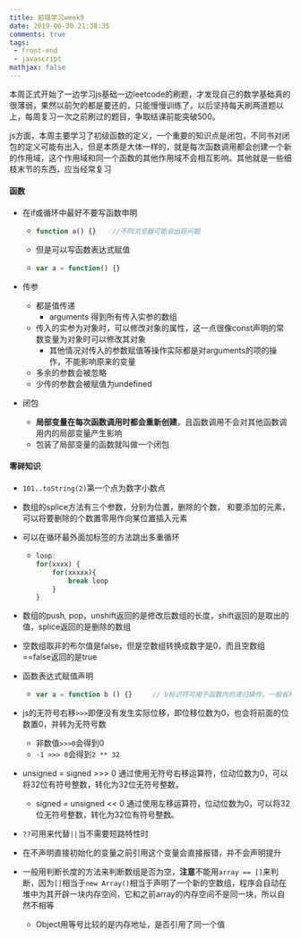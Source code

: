 ```yaml
---
title: 前端学习week9
date: 2019-06-30 21:38:35
comments: true
tags:
 - front-end
 - javascript
mathjax: false
---
```


​	本周正式开始了一边学习js基础一边leetcode的刷题，才发现自己的数学基础真的很薄弱，果然以前欠的都是要还的，只能慢慢训练了，以后坚持每天刷两道题以上，每周复习一次之前刷过的题目，争取结课前能突破500。

​	js方面，本周主要学习了初级函数的定义，一个重要的知识点是闭包，不同书对闭包的定义可能有出入，但是本质是大体一样的，就是每次函数调用都会创建一个新的作用域，这个作用域和同一个函数的其他作用域不会相互影响。其他就是一些细枝末节的东西，应当经常复习

<!-- more -->



#### 函数

- 在if或循环中最好不要写函数申明

  - ```js
    function a() {}    //不同浏览器可能会出现问题
    ```

  - 但是可以写函数表达式赋值

  - ```js
    var a = function() {}
    ```

- 传参

  - 都是值传递
    - arguments 得到所有传入实参的数组
  - 传入的实参为对象时，可以修改对象的属性，这一点很像const声明的常数变量为对象时可以修改其对象
    - 其他情况对传入的参数赋值等操作实际都是对arguments的项的操作，不能影响原来的变量
  - 多余的参数会被忽略
  - 少传的参数会被赋值为undefined

- 闭包

  - **局部变量在每次函数调用时都会重新创建**，且函数调用不会对其他函数调用内的局部变量产生影响
  - 包装了局部变量的函数就叫做一个闭包

#### 零碎知识

- `101..toString(2)`第一个点为数字小数点

- 数组的splice方法有三个参数，分别为位置，删除的个数， 和要添加的元素，可以将要删除的个数置零用作向某位置插入元素

- 可以在循环最外面加标签的方法跳出多重循环

  - ```js
    loop:
    for(xxxx) {
        for(xxxxx){
        	break loop        
        }
    }
    ```

- 数组的push, pop，unshift返回的是修改后数组的长度，shift返回的是取出的值，splice返回的是删除的数组

- 空数组取非的布尔值是false，但是空数组转换成数字是0，而且空数组==false返回的是true

- 函数表达式赋值声明

  - ```js
    var a = function b () {}     // b标识符可用于函数内的递归操作，一般省略
    ```

- js的无符号右移`>>>`即便没有发生实际位移，即位移位数为0，也会将前面的位数置0，并转为无符号数

  - 非数值`>>>0`会得到0
  - `-1 >>> 0`会得到`2 ** 32`

- unsigned = signed >>> 0
  通过使用无符号右移运算符，位动位数为0，可以将32位有符号整数，转化为32位无符号整数。

  - signed = unsigned << 0
    通过使用左移运算符，位动位数为0，可以将32位无符号整数，转化为32位有符号整数。

- `??`可用来代替`||`当不需要短路特性时

- 在不声明直接初始化的变量之前引用这个变量会直接报错，并不会声明提升

- 一般用判断长度的方法来判断数组是否为空，**注意**不能用`array == []`来判断，因为`[]`相当于`new Array()`相当于声明了一个新的空数组，程序会自动在堆中为其开辟一块内存空间，它和之前array的内存空间不是同一块，所以自然不相等

  - Object用等号比较的是内存地址，是否引用了同一个值

